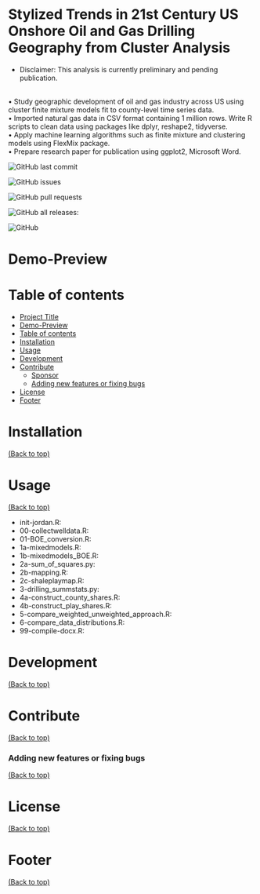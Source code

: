 # Stylized Trends in 21st Century US Onshore Oil and Gas Drilling Geography from Cluster Analysis
* Disclaimer: This analysis is currently preliminary and pending publication.

<br /> • Study geographic development of oil and gas industry across US using cluster finite mixture models fit to county-level time series data.
<br /> • Imported natural gas data in CSV format containing 1 million rows. Write R scripts to clean data using packages like dplyr, reshape2, tidyverse.
<br /> • Apply machine learning algorithms such as finite mixture and clustering models using FlexMix package.
<br /> • Prepare research paper for publication using ggplot2, Microsoft Word.


![GitHub last commit](https://img.shields.io/github/last-commit/navendu-pottekkat/awesome-readme)

![GitHub issues](https://img.shields.io/github/issues-raw/navendu-pottekkat/awesome-readme)

![GitHub pull requests](https://img.shields.io/github/issues-pr/navendu-pottekkat/awesome-readme)

![GitHub all releases](https://img.shields.io/github/downloads/navendu-pottekkat/awesome-readme/total):

![GitHub](https://img.shields.io/github/license/navendu-pottekkat/awesome-readme)



# Demo-Preview



# Table of contents

- [Project Title](#project-title)
- [Demo-Preview](#demo-preview)
- [Table of contents](#table-of-contents)
- [Installation](#installation)
- [Usage](#usage)
- [Development](#development)
- [Contribute](#contribute)
    - [Sponsor](#sponsor)
    - [Adding new features or fixing bugs](#adding-new-features-or-fixing-bugs)
- [License](#license)
- [Footer](#footer)

# Installation
[(Back to top)](#table-of-contents)




# Usage
[(Back to top)](#table-of-contents)

- init-jordan.R: 
- 00-collectwelldata.R: 
- 01-BOE_conversion.R: 
- 1a-mixedmodels.R: 
- 1b-mixedmodels_BOE.R: 
- 2a-sum_of_squares.py: 
- 2b-mapping.R: 
- 2c-shaleplaymap.R: 
- 3-drilling_summstats.py: 
- 4a-construct_county_shares.R: 
- 4b-construct_play_shares.R: 
- 5-compare_weighted_unweighted_approach.R: 
- 6-compare_data_distributions.R: 
- 99-compile-docx.R: 



# Development
[(Back to top)](#table-of-contents)




# Contribute
[(Back to top)](#table-of-contents)






### Adding new features or fixing bugs
[(Back to top)](#table-of-contents)




# License
[(Back to top)](#table-of-contents)





# Footer
[(Back to top)](#table-of-contents)


